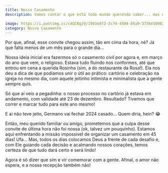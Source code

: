 ```yaml
---
title: Nosso Casamento
description: Vamos contar o que está todo mundo querendo saber... mas é 20 de dezembro deste ano mesmo? 😂

image: https://i.postimg.cc/c4QCNgz9/19b3e072-2c74-4504-b5a9-3756e509823d-1.jpg
category: Nosso Casamento
---
```

 
Por que, afinal, esse convite chegou assim, tão em cima da hora, né? Já que falta menos de um mês para o grande dia...

Nossa ideia inicial era fazermos só o casamento civil por agora e, em março do ano que vem, o religioso. Estava tudo fluindo nos conformes, até que entrou em cena a querida Rosinha (sim, a do restaurante da Rosa!). Ela nos deu a dica de que podíamos unir o útil ao prático: cartório e celebração na igreja no mesmo dia, com aquele jeitinho intimista e minimalista que a gente sempre quis.

Só que aí veio a pegadinha: o nosso processo no cartório já estava em andamento, com validade até 23 de dezembro. Resultado? Tivemos que correr e marcar tudo para este ano mesmo! 

E ai não teve jeito, Germano vai fechar 2024 casado... Quem diria, hein? 😂

Então, meu querido familiar ou amigo, prometemos que a culpa desse convite de última hora não foi nossa (ok, talvez um pouquinho). Estamos aqui enfrentando a missão impossível de organizar um casamento em 45 dias! Ufa... Mas, todos os dias colocamos Deus a frente de cada desafio e, com Ele guiando cada decisão e acalmando nossos corações, temos certeza de que tudo dará certo e será lindo!

Agora é só dizer que sim e vir comemorar com a gente. Afinal, o amor não espera, e a nossa recepção também não!